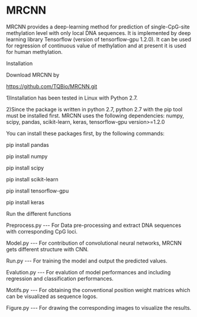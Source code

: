 # MRCNN
MRCNN provides a deep-learning method for prediction of single-CpG-site methylation level with only local DNA sequences. It is implemented by deep learning library Tensorflow (version of tensorflow-gpu 1.2.0). It can be used for regression of continuous value of methylation and at present it is used for human methylation.

Installation

Download MRCNN by

https://github.com/TQBio/MRCNN.git

1)Installation has been tested in Linux with Python 2.7.

2)Since the package is written in python 2.7, python 2.7 with the pip tool must be installed first. MRCNN uses the following dependencies: numpy, scipy, pandas, scikit-learn, keras, tensorflow-gpu version>=1.2.0 

You can install these packages first, by the following commands:

  pip install pandas
  
  pip install numpy
  
  pip install scipy
  
  pip install scikit-learn
  
  pip install tensorflow-gpu
  
  pip install keras
  
Run the different functions

Preprocess.py --- For Data pre-processing and extract DNA sequences with corresponding CpG loci.

Model.py --- For contribution of convolutional neural networks, MRCNN gets different structure with CNN.

Run.py --- For training the model and output the predicted values.

Evalution.py --- For evalution of model performances and including regression and classification performances.

Motifs.py --- For obtaining the conventional position weight matrices which can be visualized as sequence logos.

Figure.py --- For drawing the corresponding images to visualize the results.
